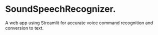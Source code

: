 # SoundSpeechRecognizer.
A web app using Streamlit for accurate voice command recognition and conversion to text.
